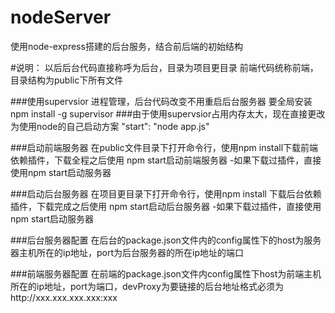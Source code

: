 # nodeServer
使用node-express搭建的后台服务，结合前后端的初始结构

#说明：
以后后台代码直接称呼为后台，目录为项目更目录
前端代码统称前端，目录结构为public下所有文件


###使用supervsior 进程管理，后台代码改变不用重启后台服务器
要全局安装
npm install -g supervisor
###由于使用supervsior占用内存太大，现在直接更改为使用node的自己启动方案
"start": "node app.js"

###启动前端服务器
在public文件目录下打开命令行，使用npm install下载前端依赖插件，下载全程之后使用 npm start启动前端服务器
-如果下载过插件，直接使用npm start启动服务器

###启动后台服务器
在项目更目录下打开命令行，使用npm install 下载后台依赖插件，下载完成之后使用 npm start启动后台服务器
-如果下载过插件，直接使用npm start启动服务器

###后台服务器配置
在后台的package.json文件内的config属性下的host为服务器主机所在的ip地址，port为后台服务器的所在ip地址的端口

###前端服务器配置
在前端的package.json文件内config属性下host为前端主机所在的ip地址，port为端口，devProxy为要链接的后台地址格式必须为http://xxx.xxx.xxx.xxx:xxx

